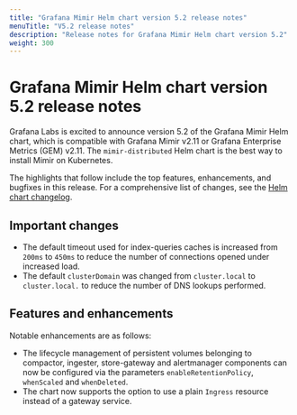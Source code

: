 ```yaml
---
title: "Grafana Mimir Helm chart version 5.2 release notes"
menuTitle: "V5.2 release notes"
description: "Release notes for Grafana Mimir Helm chart version 5.2"
weight: 300
---
```


# Grafana Mimir Helm chart version 5.2 release notes

Grafana Labs is excited to announce version 5.2 of the Grafana Mimir Helm chart, which is compatible with Grafana Mimir v2.11 or Grafana Enterprise Metrics (GEM) v2.11. The `mimir-distributed` Helm chart is the best way to install Mimir on Kubernetes.

The highlights that follow include the top features, enhancements, and bugfixes in this release. For a comprehensive list of changes, see the [Helm chart changelog](https://github.com/grafana/mimir/tree/main/operations/helm/charts/mimir-distributed/CHANGELOG.md).

## Important changes

- The default timeout used for index-queries caches is increased from `200ms` to `450ms` to reduce the number of connections opened under increased load. 
- The default `clusterDomain` was changed from `cluster.local` to `cluster.local.` to reduce the number of DNS lookups performed.

## Features and enhancements

Notable enhancements are as follows:

- The lifecycle management of persistent volumes belonging to compactor, ingester, store-gateway and alertmanager components can now be configured via the parameters `enableRetentionPolicy`, `whenScaled` and `whenDeleted`.
- The chart now supports the option to use a plain `Ingress` resource instead of a gateway service.
